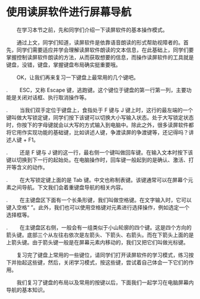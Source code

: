 # 使用读屏软件进行屏幕导航

　　在学习本节之前，先和同学们介绍一下读屏软件的基本操作模式。

　　通过上文，同学们知道，读屏软件是依靠语音朗读的形式帮助视障者的。首先，同学们需要适应并学会理解读屏软件朗读的文本信息，在此基础上，同学们要掌握控制读屏软件朗读的方法，从而获取想要的信息，而操作读屏软件的工具就是键盘，没错，键盘，掌握键盘布局确实挺重要哦。

　　OK，让我们再来复习一下键盘上最常用的几个键吧。

. 　　ESC，又称 Escape 键，逃跑键。这个键位于键盘的第一行第一列，主要功能是关闭对话框、执行取消操作等。

. 　　当我们双手定位于键盘上，食指处于 F 键与 J 键上时，这行的最左端的一个键叫做大写锁定键，同学们按下该键可以切换大小写输入状态。处于大写锁定状态时，你按下的字母键就会以大写的方式输入到电脑中。除此之外，很多读屏软件都将它用作实现功能的基础键，比如讲述人键，争渡读屏的争渡键等，还记得吗？讲述人键 + F1。

. 　　还是 F 键与  J 键的这一行，最右侧一个键叫做回车键。在输入文本时按下该键以切换到下一行的起始处。在电脑操作时，回车键一般起到的是确认、激活、打开等含义的动作。

. 　　在大写锁定键上面的是 Tab 键。中文也称制表键。该键通常可以在屏幕个元素之间导航。下文我们会着重键盘导航的相关内容。

. 　　在主键盘区下面有一个长条形键，我们叫做空格键。在文字输入时，它可以键入空格“ ”。此外，我们也可以使用空格键对元素进行选择操作，例如选定一个选择框等。

. 　　在主键盘区右侧，一般会有一组类似于小山轮廓的四个键。这是四个方向的箭头键。底部三个从左往右依次是左箭头、下箭头、右箭头。而在下箭头上面的是上箭头键。由于箭头键一般是在屏幕元素内移动的，我们又把它们叫做光标键。


　　复习完了键盘上常用的一些键位，请同学们打开读屏软件的学习模式，练习按下并抬起这些键，然后，关闭学习模式，按这些键，尝试着自己体会一下它们的作用。

　　我们复习了键盘的布局以及常用的按键以后，下面我们一起学习在电脑屏幕内导航的基本知识。

